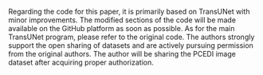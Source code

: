 <!---
TopDianyou/TopDianyou is a ✨ special ✨ repository because its `README.md` (this file) appears on your GitHub profile.
You can click the Preview link to take a look at your changes.
--->
Regarding the code for this paper, it is primarily based on TransUNet with minor improvements. The modified sections of the code will be made available on the GitHub platform as soon as possible. As for the main TransUNet program, please refer to the original code.
The authors strongly support the open sharing of datasets and are actively pursuing permission from the original authors. The author will be sharing the PCEDI image dataset after acquiring proper authorization. 

